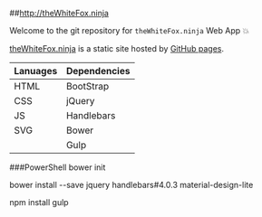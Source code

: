 ##http://theWhiteFox.ninja

Welcome to the git repository for `theWhiteFox.ninja` Web App :boom: 

[theWhiteFox.ninja](http://theWhiteFox.ninja) is a static site hosted by [GitHub pages](http://pages.github.com/).


| Lanuages     | Dependencies | 
| ------------ | :------------|
| HTML 		   | BootStrap    |
| CSS 		   | jQuery       |
| JS           | Handlebars   |
| SVG          | Bower        |
|			   | Gulp         |

###PowerShell
bower init

bower install --save jquery handlebars#4.0.3 material-design-lite

npm install gulp
